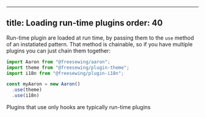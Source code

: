 ***

title: Loading run-time plugins
order: 40
---------

Run-time plugin are loaded at run time, by passing them to the `use` method of
an instatiated pattern. That method is chainable, so if you have multiple plugins
you can just chain them together:

```js
import Aaron from "@freesewing/aaron";
import theme from "@freesewing/plugin-theme";
import i18n from "@freesewing/plugin-i18n";

const myAaron = new Aaron()
  .use(theme)
  .use(i18n)
```

<Tip>

Plugins that use only hooks are typically run-time plugins

</Tip>
